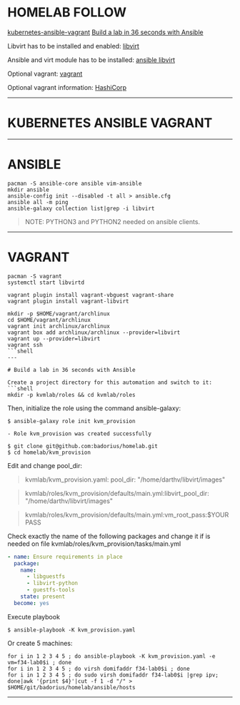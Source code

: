 # HOMELAB FOLLOW
[kubernetes-ansible-vagrant](https://kubernetes.io/blog/2019/03/15/kubernetes-setup-using-ansible-and-vagrant/)
[Build a lab in 36 seconds with Ansible](https://www.redhat.com/sysadmin/build-VM-fast-ansible)

Libvirt has to be installed and enabled:
[libvirt](https://wiki.archlinux.org/title/libvirt)

Ansible and virt module has to be installed:
[ansible libvirt](https://docs.ansible.com/ansible/latest/collections/community/libvirt/virt_module.html)

Optional vagrant:
[vagrant](https://wiki.archlinux.org/title/Vagrant)

Optional vagrant information:
[HashiCorp](https://learn.hashicorp.com/tutorials/vagrant/getting-started-project-setup?in=vagrant/getting-started)

---
# KUBERNETES ANSIBLE VAGRANT

---

# ANSIBLE

```shell
pacman -S ansible-core ansible vim-ansible
mkdir ansible
ansible-config init --disabled -t all > ansible.cfg
ansible all -m ping         
ansible-galaxy collection list|grep -i libvirt

```
>NOTE: PYTHON3 and PYTHON2 needed on ansible clients.
                            
---                         

# VAGRANT
```shell
pacman -S vagrant
systemctl start libvirtd
                       
vagrant plugin install vagrant-vbguest vagrant-share
vagrant plugin install vagrant-libvirt
                            
mkdir -p $HOME/vagrant/archlinux
cd $HOME/vagrant/archlinux  
vagrant init archlinux/archlinux
vagrant box add archlinux/archlinux --provider=libvirt
vagrant up --provider=libvirt
vagrant ssh                 
```shell                    
---

# Build a lab in 36 seconds with Ansible

Create a project directory for this automation and switch to it:
```shell
mkdir -p kvmlab/roles && cd kvmlab/roles
```
Then, initialize the role using the command ansible-galaxy:
```shell
$ ansible-galaxy role init kvm_provision

- Role kvm_provision was created successfully
```
```shell
$ git clone git@github.com:badorius/homelab.git
$ cd homelab/kvm_provision
```
Edit and change pool_dir: 

>kvmlab/kvm_provision.yaml:    pool_dir: "/home/darthv/libvirt/images"

>kvmlab/roles/kvm_provision/defaults/main.yml:libvirt_pool_dir: "/home/darthv/libvirt/images"

>kvmlab/roles/kvm_provision/defaults/main.yml:vm_root_pass:$YOURPASS


Check exactly the name of the following packages and change it if is needed on file kvmlab/roles/kvm_provision/tasks/main.yml
```yml
- name: Ensure requirements in place
  package:
    name:
      - libguestfs
      - libvirt-python
      - guestfs-tools
    state: present
  become: yes
```
Execute playbook
```shell
$ ansible-playbook -K kvm_provision.yaml 
```

Or create 5 machines:
```shell
for i in 1 2 3 4 5 ; do ansible-playbook -K kvm_provision.yaml -e vm=f34-lab0$i ; done
for i in 1 2 3 4 5 ; do virsh domifaddr f34-lab0$i ; done
for i in 1 2 3 4 5 ; do sudo virsh domifaddr f34-lab0$i |grep ipv; done|awk '{print $4}'|cut -f 1 -d "/" > $HOME/git/badorius/homelab/ansible/hosts

```
---
